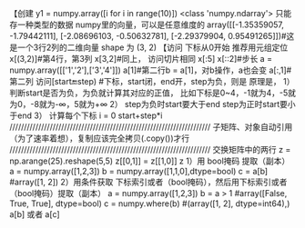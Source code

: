 【创建
y1 = numpy.array([i for i in range(10)])
<class 'numpy.ndarray'>
只能存一种类型的数据
numpy里的向量，可以是任意维度的
array([[-1.35359057, -1.79442111],
       [-2.08696103, -0.50632781],
       [-2.29379904,  0.95491265]])#这是一个3行2列的二维向量
shape 为 (3, 2)
【访问
下标从0开始
推荐用元组定位
x[(3,2)]#第4行，第3列 
x[3,2]#同上，
访问切片相同
x[:5]
x[::2]#步长
a = numpy.array([['1','2'],['3','4']])
a[1]#第二行b = a[1]，对b操作，a也会变
a[:,1]#第二列
访问[start:end:step)	#下标，start闭，end开，step为负，则是
原理是，
1）
判断start是否为负，为负就计算其对应的正值，
比如下标是0~4，-1就为4，-5就为0，-8就为-∞，5就为+∞
2）
step为负时start要大于end
step为正时start要小于end
3）
计算每个下标
i = 0
start+step*i
//////////////////////////////////////////////////////////////////////
子矩阵、对象自动引用（为了速率着想），复制应该完全拷贝(.copy())才行
//////////////////////////////////////////////////////////////////////
交换矩阵中的两行
z = np.arange(25).reshape(5,5)
z[[0,1]] = z[[1,0]]
z
1）用 bool掩码 提取（副本）
a = numpy.array([1,2,3])
b = numpy.array([1,1,0],dtype=bool)
c = a[b]  #array([1, 2])
2）用条件获取 下标索引或者（bool掩码），然后用下标索引或者（bool掩码）提取（副本）
a = numpy.array([1,2,3])
b = a > 1 #array([False,  True,  True], dtype=bool)
c = numpy.where(b) #(array([1, 2], dtype=int64),)
a[b]
或者
a[c]

